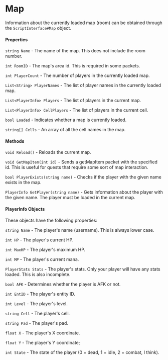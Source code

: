 Map
======
Information about the currently loaded map (room) can be obtained through the `ScriptInterface#Map` object.

#### Properties
`string Name` - The name of the map. This does not include the room number.

`int RoomID` - The map's area id. This is required in some packets.

`int PlayerCount` - The number of players in the currently loaded map.

`List<String> PlayerNames` - The list of player names in the currently loaded map.

`List<PlayerInfo> Players` - The list of players in the current map.

`List<PlayerInfo> CellPlayers` - The list of players in the current cell.

`bool Loaded` - Indicates whether a map is currently loaded.

`string[] Cells` - An array of all the cell names in the map.

#### Methods
`void Reload()` - Reloads the current map.

`void GetMapItem(int id)` - Sends a getMapItem packet with the specified id. This is useful for quests that require some sort of map interaction.

`bool PlayerExists(string name)` - Checks if the player with the given name exists in the map.

`PlayerInfo GetPlayer(string name)` - Gets information about the player with the given name. The player must be loaded in the current map.

#### PlayerInfo Objects
These objects have the following properties:

`string Name` - The player's name (username). This is always lower case.

`int HP` - The player's current HP.

`int MaxHP` - The player's maximum HP.

`int MP` - The player's current mana.

`PlayerStats Stats` - The player's stats. Only your player will have any stats loaded. This is also incomplete.

`bool AFK` - Determines whether the player is AFK or not.

`int EntID` - The player's entity ID.

`int Level` - The player's level.

`string Cell` - The player's cell.

`string Pad` - The player's pad.

`float X` - The player's X coordinate.

`float Y` - The player's Y coordinate;

`int State` - The state of the player (0 = dead, 1 = idle, 2 = combat, I think).